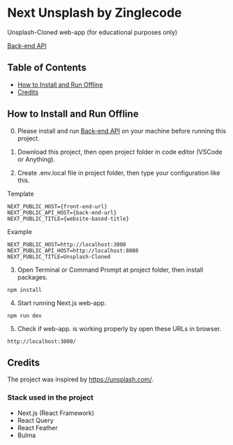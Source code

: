 # Next Unsplash by Zinglecode

Unsplash-Cloned web-app (for educational purposes only)

[Back-end API](https://github.com/potchangelo/express-unsplash/)

## Table of Contents

* [How to Install and Run Offline](#how-to-install-and-run-offline)
* [Credits](#credits)

## How to Install and Run Offline

0. Please install and run [Back-end API](https://github.com/potchangelo/express-unsplash/) on your machine before running this project.

1. Download this project, then open project folder in code editor (VSCode or Anything).

2. Create .env.local file in project folder, then type your configuration like this.

Template
```
NEXT_PUBLIC_HOST={front-end-url}
NEXT_PUBLIC_API_HOST={back-end-url}
NEXT_PUBLIC_TITLE={website-based-title}
```

Example
```
NEXT_PUBLIC_HOST=http://localhost:3000
NEXT_PUBLIC_API_HOST=http://localhost:8080
NEXT_PUBLIC_TITLE=Unsplash-Cloned
```

3. Open Terminal or Command Prompt at project folder, then install packages.

```
npm install
```

4. Start running Next.js web-app.

```
npm run dev
```

5. Check if web-app. is working properly by open these URLs in browser.

```
http://localhost:3000/
```

## Credits

The project was inspired by https://unsplash.com/.

### Stack used in the project

- Next.js (React Framework)
- React Query
- React Feather
- Bulma
